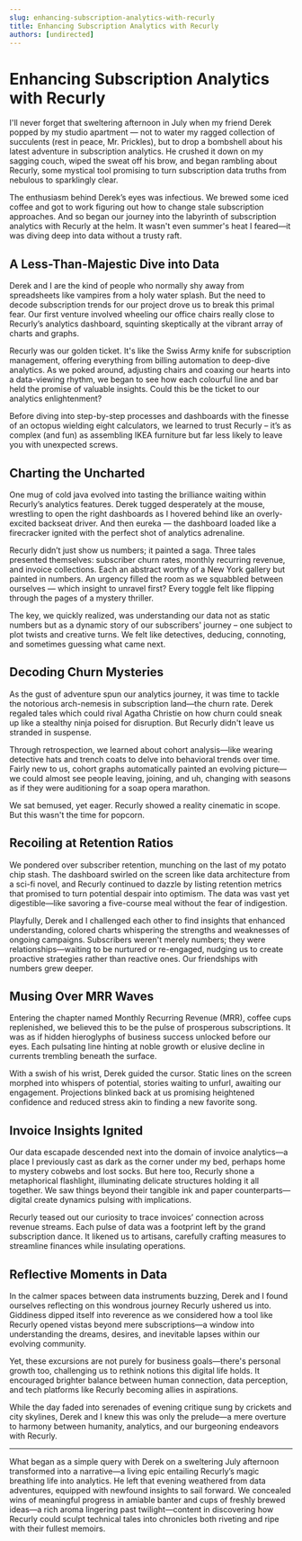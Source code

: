 ```yaml
---
slug: enhancing-subscription-analytics-with-recurly
title: Enhancing Subscription Analytics with Recurly
authors: [undirected]
---
```



# Enhancing Subscription Analytics with Recurly

I'll never forget that sweltering afternoon in July when my friend Derek popped by my studio apartment — not to water my ragged collection of succulents (rest in peace, Mr. Prickles), but to drop a bombshell about his latest adventure in subscription analytics. He crushed it down on my sagging couch, wiped the sweat off his brow, and began rambling about Recurly, some mystical tool promising to turn subscription data truths from nebulous to sparklingly clear. 

The enthusiasm behind Derek’s eyes was infectious. We brewed some iced coffee and got to work figuring out how to change stale subscription approaches. And so began our journey into the labyrinth of subscription analytics with Recurly at the helm. It wasn't even summer's heat I feared—it was diving deep into data without a trusty raft.

## A Less-Than-Majestic Dive into Data

Derek and I are the kind of people who normally shy away from spreadsheets like vampires from a holy water splash. But the need to decode subscription trends for our project drove us to break this primal fear. Our first venture involved wheeling our office chairs really close to Recurly’s analytics dashboard, squinting skeptically at the vibrant array of charts and graphs.

Recurly was our golden ticket. It's like the Swiss Army knife for subscription management, offering everything from billing automation to deep-dive analytics. As we poked around, adjusting chairs and coaxing our hearts into a data-viewing rhythm, we began to see how each colourful line and bar held the promise of valuable insights. Could this be the ticket to our analytics enlightenment?

Before diving into step-by-step processes and dashboards with the finesse of an octopus wielding eight calculators, we learned to trust Recurly – it’s as complex (and fun) as assembling IKEA furniture but far less likely to leave you with unexpected screws.

## Charting the Uncharted

One mug of cold java evolved into tasting the brilliance waiting within Recurly’s analytics features. Derek tugged desperately at the mouse, wrestling to open the right dashboards as I hovered behind like an overly-excited backseat driver. And then eureka — the dashboard loaded like a firecracker ignited with the perfect shot of analytics adrenaline.

Recurly didn’t just show us numbers; it painted a saga. Three tales presented themselves: subscriber churn rates, monthly recurring revenue, and invoice collections. Each an abstract worthy of a New York gallery but painted in numbers. An urgency filled the room as we squabbled between ourselves — which insight to unravel first? Every toggle felt like flipping through the pages of a mystery thriller.

The key, we quickly realized, was understanding our data not as static numbers but as a dynamic story of our subscribers' journey – one subject to plot twists and creative turns. We felt like detectives, deducing, connoting, and sometimes guessing what came next.

## Decoding Churn Mysteries

As the gust of adventure spun our analytics journey, it was time to tackle the notorious arch-nemesis in subscription land—the churn rate. Derek regaled tales which could rival Agatha Christie on how churn could sneak up like a stealthy ninja poised for disruption. But Recurly didn't leave us stranded in suspense.

Through retrospection, we learned about cohort analysis—like wearing detective hats and trench coats to delve into behavioral trends over time. Fairly new to us, cohort graphs automatically painted an evolving picture—we could almost see people leaving, joining, and uh, changing with seasons as if they were auditioning for a soap opera marathon.

We sat bemused, yet eager. Recurly showed a reality cinematic in scope. But this wasn't the time for popcorn.

## Recoiling at Retention Ratios

We pondered over subscriber retention, munching on the last of my potato chip stash. The dashboard swirled on the screen like data architecture from a sci-fi novel, and Recurly continued to dazzle by listing retention metrics that promised to turn potential despair into optimism. The data was vast yet digestible—like savoring a five-course meal without the fear of indigestion.

Playfully, Derek and I challenged each other to find insights that enhanced understanding, colored charts whispering the strengths and weaknesses of ongoing campaigns. Subscribers weren't merely numbers; they were relationships—waiting to be nurtured or re-engaged, nudging us to create proactive strategies rather than reactive ones. Our friendships with numbers grew deeper.

## Musing Over MRR Waves

Entering the chapter named Monthly Recurring Revenue (MRR), coffee cups replenished, we believed this to be the pulse of prosperous subscriptions. It was as if hidden hieroglyphs of business success unlocked before our eyes. Each pulsating line hinting at noble growth or elusive decline in currents trembling beneath the surface.

With a swish of his wrist, Derek guided the cursor. Static lines on the screen morphed into whispers of potential, stories waiting to unfurl, awaiting our engagement. Projections blinked back at us promising heightened confidence and reduced stress akin to finding a new favorite song.

## Invoice Insights Ignited

Our data escapade descended next into the domain of invoice analytics—a place I previously cast as dark as the corner under my bed, perhaps home to mystery cobwebs and lost socks. But here too, Recurly shone a metaphorical flashlight, illuminating delicate structures holding it all together. We saw things beyond their tangible ink and paper counterparts—digital create dynamics pulsing with implications.

Recurly teased out our curiosity to trace invoices’ connection across revenue streams. Each pulse of data was a footprint left by the grand subscription dance. It likened us to artisans, carefully crafting measures to streamline finances while insulating operations.

## Reflective Moments in Data

In the calmer spaces between data instruments buzzing, Derek and I found ourselves reflecting on this wondrous journey Recurly ushered us into. Giddiness dipped itself into reverence as we considered how a tool like Recurly opened vistas beyond mere subscriptions—a window into understanding the dreams, desires, and inevitable lapses within our evolving community.

Yet, these excursions are not purely for business goals—there's personal growth too, challenging us to rethink notions this digital life holds. It encouraged brighter balance between human connection, data perception, and tech platforms like Recurly becoming allies in aspirations.

While the day faded into serenades of evening critique sung by crickets and city skylines, Derek and I knew this was only the prelude—a mere overture to harmony between humanity, analytics, and our burgeoning endeavors with Recurly.

---

What began as a simple query with Derek on a sweltering July afternoon transformed into a narrative—a living epic entailing Recurly’s magic breathing life into analytics. He left that evening weathered from data adventures, equipped with newfound insights to sail forward. We concealed wins of meaningful progress in amiable banter and cups of freshly brewed ideas—a rich aroma lingering past twilight—content in discovering how Recurly could sculpt technical tales into chronicles both riveting and ripe with their fullest memoirs.